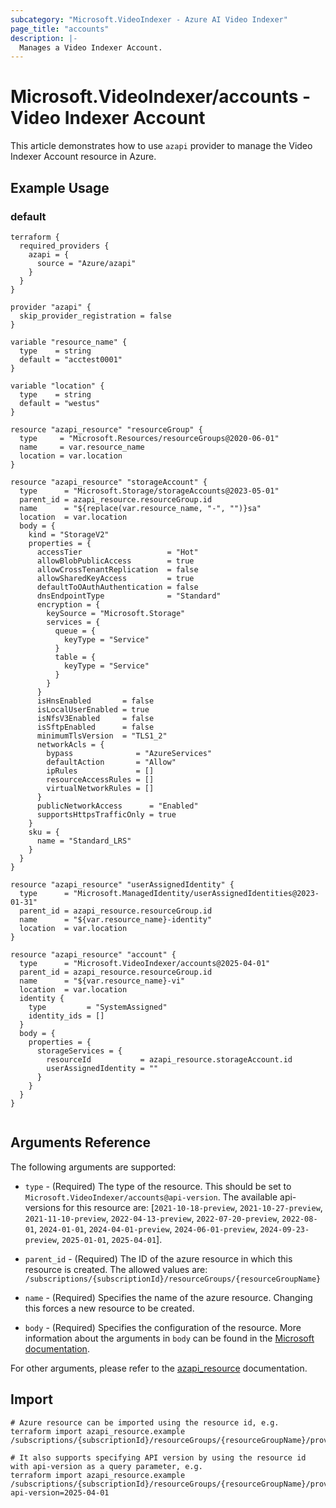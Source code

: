 ```yaml
---
subcategory: "Microsoft.VideoIndexer - Azure AI Video Indexer"
page_title: "accounts"
description: |-
  Manages a Video Indexer Account.
---
```


# Microsoft.VideoIndexer/accounts - Video Indexer Account

This article demonstrates how to use `azapi` provider to manage the Video Indexer Account resource in Azure.



## Example Usage

### default

```hcl
terraform {
  required_providers {
    azapi = {
      source = "Azure/azapi"
    }
  }
}

provider "azapi" {
  skip_provider_registration = false
}

variable "resource_name" {
  type    = string
  default = "acctest0001"
}

variable "location" {
  type    = string
  default = "westus"
}

resource "azapi_resource" "resourceGroup" {
  type     = "Microsoft.Resources/resourceGroups@2020-06-01"
  name     = var.resource_name
  location = var.location
}

resource "azapi_resource" "storageAccount" {
  type      = "Microsoft.Storage/storageAccounts@2023-05-01"
  parent_id = azapi_resource.resourceGroup.id
  name      = "${replace(var.resource_name, "-", "")}sa"
  location  = var.location
  body = {
    kind = "StorageV2"
    properties = {
      accessTier                   = "Hot"
      allowBlobPublicAccess        = true
      allowCrossTenantReplication  = false
      allowSharedKeyAccess         = true
      defaultToOAuthAuthentication = false
      dnsEndpointType              = "Standard"
      encryption = {
        keySource = "Microsoft.Storage"
        services = {
          queue = {
            keyType = "Service"
          }
          table = {
            keyType = "Service"
          }
        }
      }
      isHnsEnabled       = false
      isLocalUserEnabled = true
      isNfsV3Enabled     = false
      isSftpEnabled      = false
      minimumTlsVersion  = "TLS1_2"
      networkAcls = {
        bypass              = "AzureServices"
        defaultAction       = "Allow"
        ipRules             = []
        resourceAccessRules = []
        virtualNetworkRules = []
      }
      publicNetworkAccess      = "Enabled"
      supportsHttpsTrafficOnly = true
    }
    sku = {
      name = "Standard_LRS"
    }
  }
}

resource "azapi_resource" "userAssignedIdentity" {
  type      = "Microsoft.ManagedIdentity/userAssignedIdentities@2023-01-31"
  parent_id = azapi_resource.resourceGroup.id
  name      = "${var.resource_name}-identity"
  location  = var.location
}

resource "azapi_resource" "account" {
  type      = "Microsoft.VideoIndexer/accounts@2025-04-01"
  parent_id = azapi_resource.resourceGroup.id
  name      = "${var.resource_name}-vi"
  location  = var.location
  identity {
    type         = "SystemAssigned"
    identity_ids = []
  }
  body = {
    properties = {
      storageServices = {
        resourceId           = azapi_resource.storageAccount.id
        userAssignedIdentity = ""
      }
    }
  }
}


```



## Arguments Reference

The following arguments are supported:

* `type` - (Required) The type of the resource. This should be set to `Microsoft.VideoIndexer/accounts@api-version`. The available api-versions for this resource are: [`2021-10-18-preview`, `2021-10-27-preview`, `2021-11-10-preview`, `2022-04-13-preview`, `2022-07-20-preview`, `2022-08-01`, `2024-01-01`, `2024-04-01-preview`, `2024-06-01-preview`, `2024-09-23-preview`, `2025-01-01`, `2025-04-01`].

* `parent_id` - (Required) The ID of the azure resource in which this resource is created. The allowed values are:  
  `/subscriptions/{subscriptionId}/resourceGroups/{resourceGroupName}`

* `name` - (Required) Specifies the name of the azure resource. Changing this forces a new resource to be created.

* `body` - (Required) Specifies the configuration of the resource. More information about the arguments in `body` can be found in the [Microsoft documentation](https://learn.microsoft.com/en-us/azure/templates/Microsoft.VideoIndexer/accounts?pivots=deployment-language-terraform).

For other arguments, please refer to the [azapi_resource](https://registry.terraform.io/providers/Azure/azapi/latest/docs/resources/resource) documentation.

## Import

 ```shell
 # Azure resource can be imported using the resource id, e.g.
 terraform import azapi_resource.example /subscriptions/{subscriptionId}/resourceGroups/{resourceGroupName}/providers/Microsoft.VideoIndexer/accounts/{resourceName}
 
 # It also supports specifying API version by using the resource id with api-version as a query parameter, e.g.
 terraform import azapi_resource.example /subscriptions/{subscriptionId}/resourceGroups/{resourceGroupName}/providers/Microsoft.VideoIndexer/accounts/{resourceName}?api-version=2025-04-01
 ```
